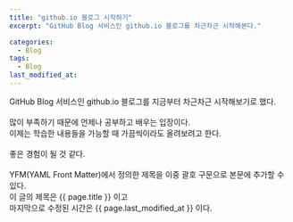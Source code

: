 ```yaml
---
title: "github.io 블로그 시작하기"
excerpt: "GitHub Blog 서비스인 github.io 블로그를 차근차근 시작해본다."

categories:
  - Blog
tags:
  - Blog
last_modified_at:
---
```


GitHub Blog 서비스인 github.io 블로그를 지금부터 차근차근 시작해보기로 했다.<br><br>많이 부족하기 때문에 언제나 공부하고 배우는 입장이다.<br>이제는 학습한 내용들을 가능할 때 가끔씩이라도 올려보려고 한다.<br><br>좋은 경험이 될 것 같다.<br><br>YFM(YAML Front Matter)에서 정의한 제목을 이중 괄호 구문으로 본문에 추가할 수 있다.<br>이 글의 제목은 {{ page.title }} 이고<br>마지막으로 수정된 시간은 {{ page.last_modified_at }} 이다.

